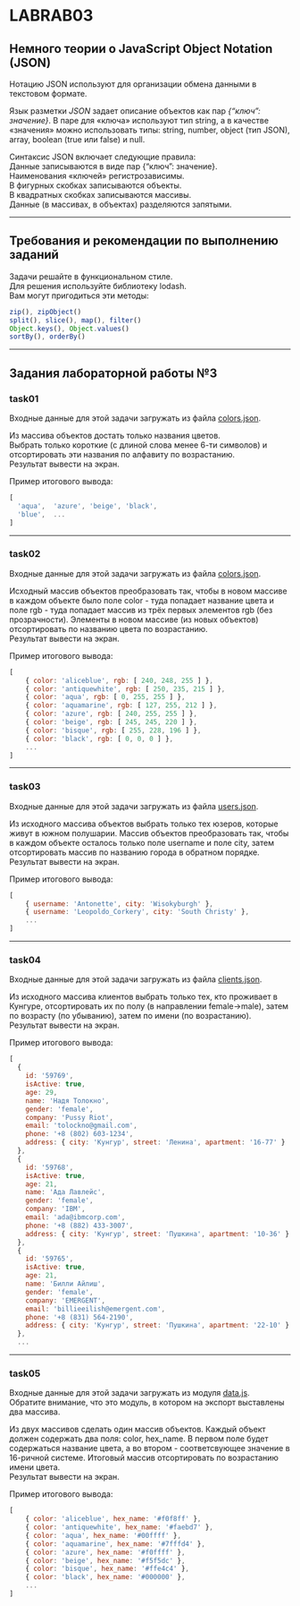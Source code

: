 # LABRAB03

## Немного теории о JavaScript Object Notation (JSON)  

Нотацию JSON используют для организации обмена данными в текстовом формате.

Язык разметки *JSON* задает описание объектов как пар *{“ключ”: значение}*. В паре  для «ключа» используют тип string, а в качестве «значения» можно использовать типы: string, number, object (тип JSON), array, boolean (true или false) и null.  

Синтаксис JSON включает следующие правила:  
Данные записываются в виде пар {“ключ”: значение}.  
Наименования «ключей» регистрозависимы.  
В фигурных скобках записываются объекты.  
В квадратных скобках записываются массивы.  
Данные (в массивах, в объектах) разделяются запятыми.  

---

## Требования и рекомендации по выполнению заданий  

Задачи решайте в функциональном стиле.  
Для решения используйте библиотеку lodash.  
Вам могут пригодиться эти методы:  

```js
zip(), zipObject()  
split(), slice(), map(), filter()  
Object.keys(), Object.values()  
sortBy(), orderBy()  
```

---  

## Задания лабораторной работы №3  

### task01  

Входные данные для этой задачи загружать из файла [colors.json](./json/colors.json).  

Из массива объектов достать только названия цветов.  
Выбрать только короткие (с длиной слова менее 6-ти символов) и отсортировать эти названия по алфавиту по возрастанию.  
Результат вывести на экран.  

Пример итогового вывода:  

```js
[
  'aqua',  'azure', 'beige', 'black',
  'blue',  ...  
]
```

---  

### task02  

Входные данные для этой задачи загружать из файла [colors.json](./json/colors.json).  

Исходный массив объектов преобразовать так, чтобы в новом массиве в каждом объекте было поле color - туда попадает название цвета и поле rgb - туда попадает массив из трёх первых элементов rgb (без прозрачности). Элементы в новом массиве (из новых объектов) отсортировать по названию цвета по возрастанию.  
Результат вывести на экран.  

Пример итогового вывода:  

```js
[
    { color: 'aliceblue', rgb: [ 240, 248, 255 ] },
    { color: 'antiquewhite', rgb: [ 250, 235, 215 ] },
    { color: 'aqua', rgb: [ 0, 255, 255 ] },
    { color: 'aquamarine', rgb: [ 127, 255, 212 ] },
    { color: 'azure', rgb: [ 240, 255, 255 ] },
    { color: 'beige', rgb: [ 245, 245, 220 ] },
    { color: 'bisque', rgb: [ 255, 228, 196 ] },
    { color: 'black', rgb: [ 0, 0, 0 ] },
    ...
]
```

---  

### task03  

Входные данные для этой задачи загружать из файла [users.json](./json/users.json).  

Из исходного массива объектов выбрать только тех юзеров, которые живут в южном полушарии. Массив объектов преобразовать так, чтобы в каждом объекте осталось только поле username и поле city, затем отсортировать массив по названию города в обратном порядке.  
Результат вывести на экран.  

Пример итогового вывода:  

```js
[
    { username: 'Antonette', city: 'Wisokyburgh' },
    { username: 'Leopoldo_Corkery', city: 'South Christy' },
    ...
]
```

---  

### task04  

Входные данные для этой задачи загружать из файла [clients.json](./json/clients.json).  

Из исходного массива клиентов выбрать только тех, кто проживает в Кунгуре, отсортировать их по полу (в направлении female->male), затем по возрасту (по убыванию), затем по имени (по возрастанию).  
Результат вывести на экран.  

Пример итогового вывода:  

```js
[
  {
    id: '59769',
    isActive: true,      
    age: 29,
    name: 'Надя Толокно',
    gender: 'female',
    company: 'Pussy Riot',
    email: 'tolockno@gmail.com',
    phone: '+8 (802) 603-1234',
    address: { city: 'Кунгур', street: 'Ленина', apartment: '16-77' }
  },
  {
    id: '59768',
    isActive: true,
    age: 21,
    name: 'Ада Лавлейс',
    gender: 'female',
    company: 'IBM',
    email: 'ada@ibmcorp.com',
    phone: '+8 (882) 433-3007',
    address: { city: 'Кунгур', street: 'Пушкина', apartment: '10-36' }        
  },
  {
    id: '59765',
    isActive: true,
    age: 21,
    name: 'Билли Айлиш',
    gender: 'female',
    company: 'EMERGENT',
    email: 'billieeilish@emergent.com',
    phone: '+8 (831) 564-2190',
    address: { city: 'Кунгур', street: 'Пушкина', apartment: '22-10' }        
  },
  ...
```

---  

### task05  

Входные данные для этой задачи загружать из модуля [data.js](./json/data.js).  
Обратите внимание, что это модуль, в котором на экспорт выставлены два массива.  

Из двух массивов сделать один массив объектов. Каждый объект должен содержать два поля: color, hex_name. В первом поле будет содержаться название цвета, а во втором - соответсвующее значение в 16-ричной системе. Итоговый массив отсортировать по возрастанию имени цвета.  
Результат вывести на экран.  

Пример итогового вывода:  

```js
[
    { color: 'aliceblue', hex_name: '#f0f8ff' },
    { color: 'antiquewhite', hex_name: '#faebd7' },
    { color: 'aqua', hex_name: '#00ffff' },
    { color: 'aquamarine', hex_name: '#7fffd4' },
    { color: 'azure', hex_name: '#f0ffff' },
    { color: 'beige', hex_name: '#f5f5dc' },
    { color: 'bisque', hex_name: '#ffe4c4' },
    { color: 'black', hex_name: '#000000' },
    ...
]
```
